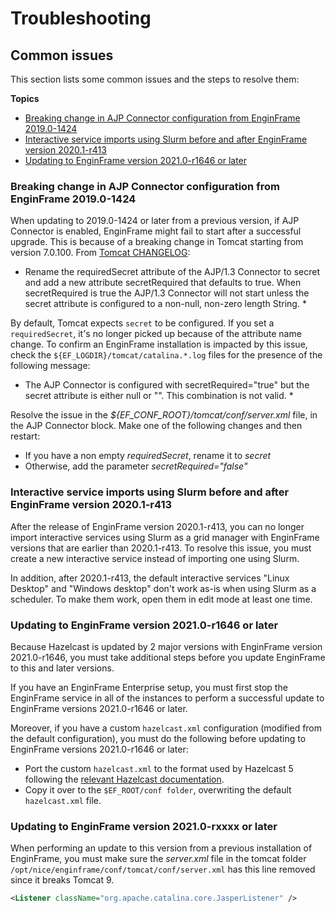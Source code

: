 # Troubleshooting<a name="chapter-troubleshooting"></a>

## Common issues<a name="common-issues"></a>

 This section lists some common issues and the steps to resolve them:

**Topics**
+ [Breaking change in AJP Connector configuration from EnginFrame 2019\.0\-1424](#breaking-change-ajp-connector-configuration)
+ [Interactive service imports using Slurm before and after EnginFrame version 2020\.1\-r413](#interactive-services-slurm)
+ [Updating to EnginFrame version 2021\.0\-r1646 or later](#hazelcast)

### Breaking change in AJP Connector configuration from EnginFrame 2019\.0\-1424<a name="breaking-change-ajp-connector-configuration"></a>

When updating to 2019\.0\-1424 or later from a previous version, if AJP Connector is enabled, EnginFrame might fail to start after a successful upgrade\. This is because of a breaking change in Tomcat starting from version 7\.0\.100\. From [Tomcat CHANGELOG](https://tomcat.apache.org/tomcat-7.0-doc/changelog.html#Tomcat_7.0.100_(violetagg%29)): 

 * Rename the requiredSecret attribute of the AJP/1\.3 Connector to secret and add a new attribute secretRequired that defaults to true\. When secretRequired is true the AJP/1\.3 Connector will not start unless the secret attribute is configured to a non\-null, non\-zero length String\. * 

By default, Tomcat expects `secret` to be configured\. If you set a `requiredSecret`, it's no longer picked up because of the attribute name change\. To confirm an EnginFrame installation is impacted by this issue, check the `${EF_LOGDIR}/tomcat/catalina.*.log` files for the presence of the following message: 

 * The AJP Connector is configured with secretRequired="true" but the secret attribute is either null or ""\. This combination is not valid\. * 

Resolve the issue in the *$\{EF\_CONF\_ROOT\}/tomcat/conf/server\.xml* file, in the AJP Connector block\. Make one of the following changes and then restart:
+  If you have a non empty *requiredSecret*, rename it to *secret* 
+  Otherwise, add the parameter *secretRequired="false"* 

### Interactive service imports using Slurm before and after EnginFrame version 2020\.1\-r413<a name="interactive-services-slurm"></a>

After the release of EnginFrame version 2020\.1\-r413, you can no longer import interactive services using Slurm as a grid manager with EnginFrame versions that are earlier than 2020\.1\-r413\. To resolve this issue, you must create a new interactive service instead of importing one using Slurm\.

In addition, after 2020\.1\-r413, the default interactive services "Linux Desktop" and "Windows desktop" don't work as\-is when using Slurm as a scheduler\. To make them work, open them in edit mode at least one time\.

### Updating to EnginFrame version 2021\.0\-r1646 or later<a name="hazelcast"></a>

Because Hazelcast is updated by 2 major versions with EnginFrame version 2021\.0\-r1646, you must take additional steps before you update EnginFrame to this and later versions\.

If you have an EnginFrame Enterprise setup, you must first stop the EnginFrame service in all of the instances to perform a successful update to EnginFrame versions 2021\.0\-r1646 or later\.

Moreover, if you have a custom `hazelcast.xml` configuration \(modified from the default configuration\), you must do the following before updating to EnginFrame versions 2021\.0\-r1646 or later:
+ Port the custom `hazelcast.xml` to the format used by Hazelcast 5 following the [relevant Hazelcast documentation](https://docs.hazelcast.com/hazelcast/5.0/migrate/upgrading-from-imdg-3)\.
+ Copy it over to the `$EF_ROOT/conf folder`, overwriting the default `hazelcast.xml` file\.

### Updating to EnginFrame version 2021\.0\-rxxxx or later<a name="tomcat-9"></a>
When performing an update to this version from a previous installation of EnginFrame, you must make sure the _server.xml_ file in the tomcat folder `/opt/nice/enginframe/conf/tomcat/conf/server.xml` has this line removed since it breaks Tomcat 9.
```xml
<Listener className="org.apache.catalina.core.JasperListener" />
```